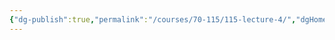 ```yaml
---
{"dg-publish":true,"permalink":"/courses/70-115/115-lecture-4/","dgHomeLink":true,"dgPassFrontmatter":false,"dgShowBacklinks":false,"dgShowLocalGraph":false,"dgShowInlineTitle":false}
---
```


